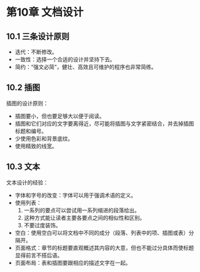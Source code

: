 # 第10章 文档设计

## 10.1 三条设计原则

- 迭代：不断修改。
- 一致性：选择一个合适的设计并坚持下去。
- 简约：“强文必简”，健壮、高效且可维护的程序也非常简练。

## 10.2 插图

插图的设计原则：
- 插图要小，但也要足够大以便于阅读。
- 插图和它们对应的文字要离得近，尽可能将插图与文字紧密结合，并去掉插图标题和编号。
- 少使用色彩和背景底纹。
- 使用精致的线宽。

## 10.3 文本

文本设计的经验：
- 字体和字号的改变：字体可以用于强调术语的定义。
- 使用列表：
    1. 一系列的要点可以尝试用一系列缩进的段落给出。
    2. 这种方式能让读者主要各要点之间的相似性和区别。
    3. 不要过度装饰。
- 空白：使用空白可以将文档中不同的成分（段落、列表中的项、插图或表）分隔开。
- 页面格式：章节的标题要直观概述其内容的大意，但也不能过分具体而使标题显得前言不搭后语。
- 页面布局：表和插图要跟相应的描述文字在一起。
